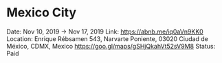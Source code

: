 # Mexico City

Date: Nov 10, 2019 → Nov 17, 2019
Link: https://abnb.me/iq0aVn9KK0
Location: Enrique Rébsamen 543, Narvarte Poniente, 03020 Ciudad de México, CDMX, Mexico
https://goo.gl/maps/gSHjQkahVt52sV9M8
Status: Paid